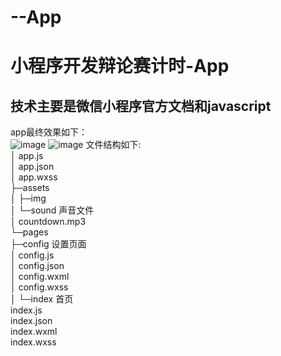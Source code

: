 # --App
小程序开发辩论赛计时-App<br/>
=
技术主要是微信小程序官方文档和javascript<br/>
--
app最终效果如下：<br/>
![image](https://github.com/wangxiaozhan/--App/blob/master/images/01.png)            ![image](https://github.com/wangxiaozhan/--App/blob/master/images/02.png)
文件结构如下:<br/>
│ app.js<br/>
│  app.json<br/>
│  app.wxss<br/>
├─assets<br/>
│  ├─img<br/>
│  └─sound        声音文件<br/>
│          countdown.mp3<br/>
└─pages<br/>
    ├─config        设置页面<br/>
    │      config.js<br/>
    │      config.json<br/>
    │      config.wxml<br/>
    │      config.wxss<br/>
    │
    └─index         首页<br/>
            index.js<br/>
            index.json<br/>
            index.wxml<br/>
            index.wxss<br/>

